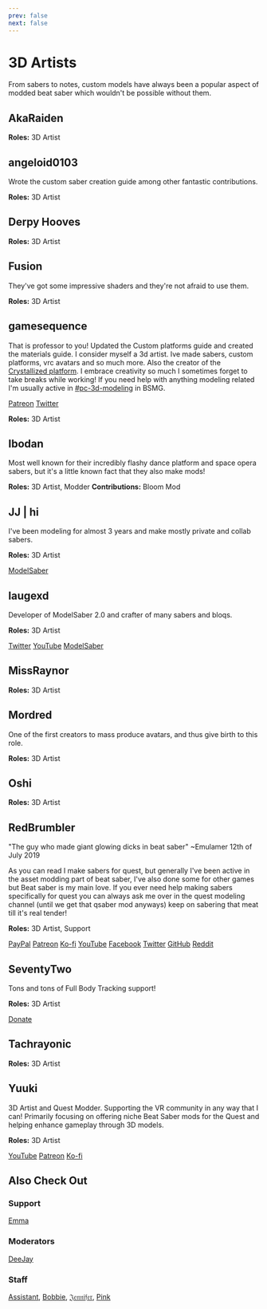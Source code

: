 ```yaml
---
prev: false
next: false
---
```


# 3D Artists

From sabers to notes, custom models have always been a popular aspect of
modded beat saber which wouldn't be possible without them.

## AkaRaiden

**Roles:** 3D Artist

## angeloid0103

Wrote the custom saber creation guide among other fantastic contributions.

**Roles:** 3D Artist

## Derpy Hooves

**Roles:** 3D Artist

## Fusion

They've got some impressive shaders and they're not afraid to use them.

**Roles:** 3D Artist

## gamesequence

That is professor to you! Updated the Custom platforms guide and created the materials
guide. I consider myself a 3d artist. Ive made sabers, custom platforms, vrc avatars and so
much more. Also the creator of the [Crystallized platform](https://www.patreon.com/games_plats). I embrace creativity so
much I sometimes forget to take breaks while working! If you need help with anything modeling
related I'm usually active in [#pc-3d-modeling](https://discord.com/channels/441805394323439646/468249466865057802) in BSMG.

<AboutLinks>

[Patreon](https://www.patreon.com/games_plats)
[Twitter](https://twitter.com/gamesequence)

</AboutLinks>

**Roles:** 3D Artist

## Ibodan

Most well known for their incredibly flashy dance platform and space opera sabers,
but it's a little known fact that they also make mods!

**Roles:** 3D Artist, Modder
**Contributions:** Bloom Mod

## JJ | hi

I've been modeling for almost 3 years and make mostly private and collab sabers.

**Roles:** 3D Artist

<AboutLinks>

[ModelSaber](https://modelsaber.com/Profile/?user=366411130962313216)

</AboutLinks>

## laugexd

Developer of ModelSaber 2.0 and crafter of many sabers and bloqs.

**Roles:** 3D Artist

<AboutLinks>

[Twitter](https://twitter.com/laugexd)
[YouTube](https://www.youtube.com/channel/UCr_JES9nBCUaAR9-UbgDMRw)
[ModelSaber](https://modelsaber.com/Profile/?user=146243483898871808)

</AboutLinks>

## MissRaynor

**Roles:** 3D Artist

## Mordred

One of the first creators to mass produce avatars, and thus give birth to this role.

**Roles:** 3D Artist

## Oshi

**Roles:** 3D Artist

## RedBrumbler

"The guy who made giant glowing dicks in beat saber" ~Emulamer 12th of July 2019

As you can read I make sabers for quest, but generally I've been active in the asset modding part of beat saber,
I've also done some for other games but Beat saber is my main love. If you ever need help making sabers specifically
for quest you can always ask me over in the quest modeling channel (until we get that qsaber mod anyways)
keep on sabering that meat till it's real tender!

**Roles:** 3D Artist, Support

<AboutLinks>

[PayPal](https://paypal.me/RedBrumblerOfficial?locale.x=nl_NL)
[Patreon](https://www.patreon.com/RedBrumbler)
[Ko-fi](https://ko-fi.com/redbrumbler)
[YouTube](https://www.youtube.com/channel/UCYmzlDob8BQYWrOQWkHtCpQ)
[Facebook](https://www.facebook.com/red.brumbler.7)
[Twitter](https://twitter.com/RedBrumbler)
[GitHub](https://github.com/RedBrumbler/BeatOnCustomSabers)
[Reddit](https://www.reddit.com/user/RedBrumbler/)

</AboutLinks>

## SeventyTwo

Tons and tons of Full Body Tracking support!

**Roles:** 3D Artist

[Donate](https://paypal.me/theseventytwo)

## Tachrayonic

**Roles:** 3D Artist

## Yuuki

3D Artist and Quest Modder. Supporting the VR community in any way that I can!
Primarily focusing on offering niche Beat Saber mods for the Quest and helping enhance gameplay through 3D models.

**Roles:** 3D Artist

<AboutLinks>

[YouTube](https://www.youtube.com/channel/UCIH4NTKdVNjnJpfuMrk71Fw)
[Patreon](https://www.patreon.com/yuukisaves)
[Ko-fi](https://ko-fi.com/supportyuuki)

</AboutLinks>

## Also Check Out

### Support

[Emma](./supports.md#emma)

### Moderators

[DeeJay](./moderators.md#deejay)

### Staff

[Assistant](./staff.md#assistant), [Bobbie](./staff.md#bobbie), [𝔍𝔢𝔫𝔫𝔦𝔣𝔢𝔯](./staff.md#jennifer), [Pink](./staff.md#pink)
